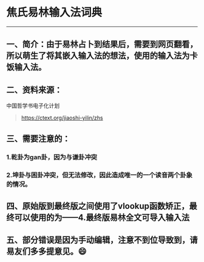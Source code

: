 # 焦氏易林输入法词典

---

## 一、简介：由于易林占卜到结果后，需要到网页翻看，所以萌生了将其嵌入输入法的想法，使用的输入法为卡饭输入法。

## 二、资料来源：

中国哲学书电子化计划

> https://ctext.org/jiaoshi-yilin/zhs

## 三、需要注意的：

### 1.乾卦为gan卦，因为与谦卦冲突

### 2.坤卦与困卦冲突，但无法修改，因此造成唯一的一个读音两个卦象的情况。

## 四、原始版到最终版之间使用了vlookup函数矫正，最终可以使用的为——4.最终版易林全文可导入输入法

## 五、部分错误是因为手动编辑，注意不到位导致到，请易友们多多提意见。😄

```

```
